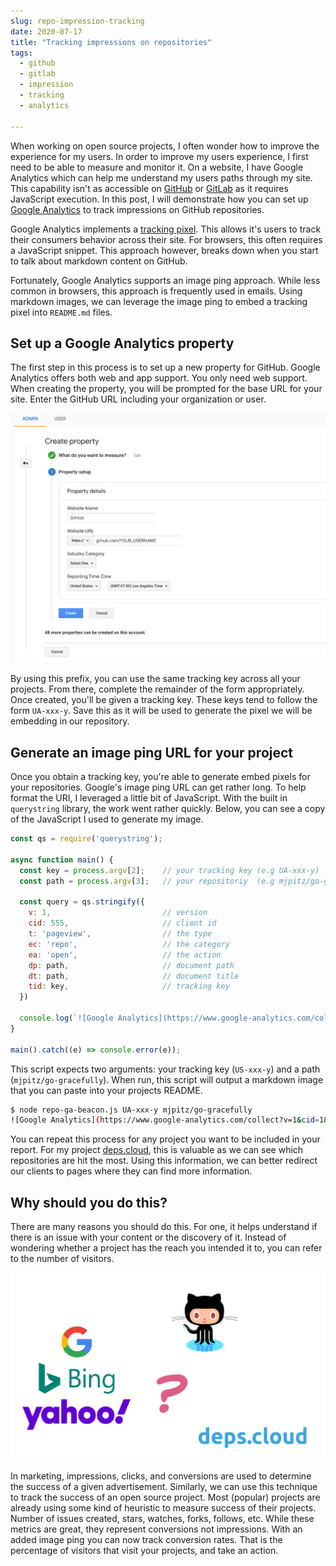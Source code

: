 ```yaml
---
slug: repo-impression-tracking
date: 2020-07-17
title: "Tracking impressions on repositories"
tags:
  - github
  - gitlab
  - impression
  - tracking
  - analytics

---
```


When working on open source projects, I often wonder how to improve the experience for my users.
In order to improve my users experience, I first need to be able to measure and monitor it.
On a website, I have Google Analytics which can help me understand my users paths through my site.
This capability isn't as accessible on [GitHub] or [GitLab] as it requires JavaScript execution.
In this post, I will demonstrate how you can set up [Google Analytics] to track impressions on GitHub repositories.

<!--more-->

Google Analytics implements a [tracking pixel](https://www.quora.com/How-does-a-tracking-pixel-work).
This allows it's users to track their consumers behavior across their site.
For browsers, this often requires a JavaScript snippet.
This approach however, breaks down when you start to talk about markdown content on GitHub.

Fortunately, Google Analytics supports an image ping approach.
While less common in browsers, this approach is frequently used in emails.
Using markdown images, we can leverage the image ping to embed a tracking pixel into `README.md` files.

## Set up a Google Analytics property

The first step in this process is to set up a new property for GitHub.
Google Analytics offers both web and app support. 
You only need web support.
When creating the property, you will be prompted for the base URL for your site.
Enter the GitHub URL including your organization or user.

![Create Property](/statics/img/2020-impression-ga-property.png)

By using this prefix, you can use the same tracking key across all your projects.
From there, complete the remainder of the form appropriately.
Once created, you'll be given a tracking key.
These keys tend to follow the form `UA-xxx-y`.
Save this as it will be used to generate the pixel we will be embedding in our repository.

## Generate an image ping URL for your project

Once you obtain a tracking key, you're able to generate embed pixels for your repositories.
Google's image ping URL can get rather long.
To help format the URI, I leveraged a little bit of JavaScript.
With the built in `querystring` library, the work went rather quickly.
Below, you can see a copy of the JavaScript I used to generate my image.

```js
const qs = require('querystring');

async function main() {
  const key = process.argv[2];    // your tracking key (e.g UA-xxx-y)
  const path = process.argv[3];   // your repositoriy  (e.g mjpitz/go-gracefully)

  const query = qs.stringify({
    v: 1,                         // version
    cid: 555,                     // client id
    t: 'pageview',                // the type
    ec: 'repo',                   // the category
    ea: 'open',                   // the action
    dp: path,                     // document path
    dt: path,                     // document title
    tid: key,                     // tracking key
  })

  console.log(`![Google Analytics](https://www.google-analytics.com/collect?${query})`);
}

main().catch((e) => console.error(e));
```

This script expects two arguments: your tracking key (`US-xxx-y`) and a path (`mjpitz/go-gracefully`).
When run, this script will output a markdown image that you can paste into your projects README.

```bash
$ node repo-ga-beacon.js UA-xxx-y mjpitz/go-gracefully
![Google Analytics](https://www.google-analytics.com/collect?v=1&cid=1&t=pageview&ec=repo&ea=open&dp=mjpitz%2Fgo-gracefully&dt=mjpitz%2Fgo-gracefully&tid=UA-xxx-y)
```

You can repeat this process for any project you want to be included in your report.
For my project [deps.cloud](https://deps.cloud), this is valuable as we can see which repositories are hit the most.
Using this information, we can better redirect our clients to pages where they can find more information.

## Why should you do this?

There are many reasons you should do this.
For one, it helps understand if there is an issue with your content or the discovery of it.
Instead of wondering whether a project has the reach you intended it to, you can refer to the number of visitors.

![](/statics/img/2020-impression-funnel.png)

In marketing, impressions, clicks, and conversions are used to determine the success of a given advertisement.
Similarly, we can use this technique to track the success of an open source project.
Most (popular) projects are already using some kind of heuristic to measure success of their projects.
Number of issues created, stars, watches, forks, follows, etc.
While these metrics are great, they represent conversions not impressions.
With an added image ping you can now track conversion rates.
That is the percentage of visitors that visit your projects, and take an action.


[GitHub]: https://github.com
[GitLab]: https://gitlab.com
[Google Analytics]: https://analytics.google.com
